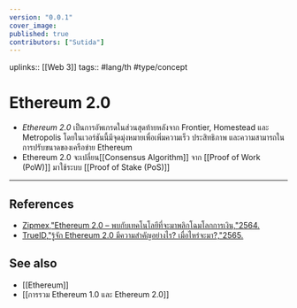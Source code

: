 ```yaml
---
version: "0.0.1"
cover_image:
published: true
contributors: ["Sutida"]
---
```

uplinks:: [[Web 3]]
tags:: #lang/th #type/concept

# Ethereum 2.0
- *Ethereum 2.0* เป็นการอัพเกรดในส่วนสุดท้ายหลังจาก Frontier, Homestead และ Metropolis โดยในเวอร์ชันนี้มีจุดมุ่งหมายเพื่อเพิ่มความเร็ว ประสิทธิภาพ และความสามารถในการปรับขนาดของเครือข่าย Ethereum
- Ethereum 2.0 จะเปลี่ยน[[Consensus Algorithm]] จาก [[Proof of Work (PoW)]] มาใช้ระบบ [[Proof of Stake (PoS)]]

---
## References
- [Zipmex,"Ethereum 2.0 – พบกับเทคโนโลยีที่จะมาพลิกโฉมโลกการเงิน,"2564.](https://zipmex.com/th/learn/ethereum-2-0-explained/)
- [TrueID,"รู้จัก Ethereum 2.0 มีความสำคัญอย่างไร? เมื่อไหร่จะมา?,"2565.](https://news.trueid.net/detail/16arXygbVE7K)

## See also
- [[Ethereum]]
- [[การรวม Ethereum 1.0 และ Ethereum 2.0]]








